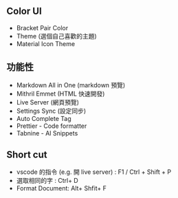 ## Color UI

- Bracket Pair Color
- Theme (選個自己喜歡的主題)
- Material Icon Theme

## 功能性

- Markdown All in One (markdown 預覽)
- Mithril Emmet (HTML 快速開發)
- Live Server (網頁預覽)
- Settings Sync (設定同步)
- Auto Complete Tag
- Prettier - Code formatter
- Tabnine - AI Snippets

## Short cut

- vscode 的指令 (e.g. 開 live server) : F1 / Ctrl + Shift + P
- 選取相同的字 : Ctrl+ D
- Format Document: Alt+ Shfit+ F
